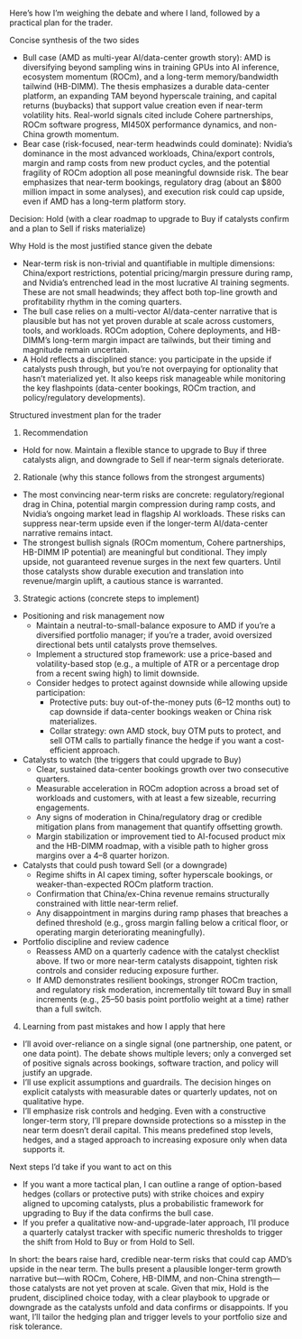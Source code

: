 Here’s how I’m weighing the debate and where I land, followed by a practical plan for the trader.

Concise synthesis of the two sides
- Bull case (AMD as multi-year AI/data-center growth story): AMD is diversifying beyond sampling wins in training GPUs into AI inference, ecosystem momentum (ROCm), and a long-term memory/bandwidth tailwind (HB-DIMM). The thesis emphasizes a durable data-center platform, an expanding TAM beyond hyperscale training, and capital returns (buybacks) that support value creation even if near-term volatility hits. Real-world signals cited include Cohere partnerships, ROCm software progress, MI450X performance dynamics, and non-China growth momentum.
- Bear case (risk-focused, near-term headwinds could dominate): Nvidia’s dominance in the most advanced workloads, China/export controls, margin and ramp costs from new product cycles, and the potential fragility of ROCm adoption all pose meaningful downside risk. The bear emphasizes that near-term bookings, regulatory drag (about an $800 million impact in some analyses), and execution risk could cap upside, even if AMD has a long-term platform story.

Decision: Hold (with a clear roadmap to upgrade to Buy if catalysts confirm and a plan to Sell if risks materialize)

Why Hold is the most justified stance given the debate
- Near-term risk is non-trivial and quantifiable in multiple dimensions: China/export restrictions, potential pricing/margin pressure during ramp, and Nvidia’s entrenched lead in the most lucrative AI training segments. These are not small headwinds; they affect both top-line growth and profitability rhythm in the coming quarters.
- The bull case relies on a multi-vector AI/data-center narrative that is plausible but has not yet proven durable at scale across customers, tools, and workloads. ROCm adoption, Cohere deployments, and HB-DIMM’s long-term margin impact are tailwinds, but their timing and magnitude remain uncertain.
- A Hold reflects a disciplined stance: you participate in the upside if catalysts push through, but you’re not overpaying for optionality that hasn’t materialized yet. It also keeps risk manageable while monitoring the key flashpoints (data-center bookings, ROCm traction, and policy/regulatory developments).

Structured investment plan for the trader

1) Recommendation
- Hold for now. Maintain a flexible stance to upgrade to Buy if three catalysts align, and downgrade to Sell if near-term signals deteriorate.

2) Rationale (why this stance follows from the strongest arguments)
- The most convincing near-term risks are concrete: regulatory/regional drag in China, potential margin compression during ramp costs, and Nvidia’s ongoing market lead in flagship AI workloads. These risks can suppress near-term upside even if the longer-term AI/data-center narrative remains intact.
- The strongest bullish signals (ROCm momentum, Cohere partnerships, HB-DIMM IP potential) are meaningful but conditional. They imply upside, not guaranteed revenue surges in the next few quarters. Until those catalysts show durable execution and translation into revenue/margin uplift, a cautious stance is warranted.

3) Strategic actions (concrete steps to implement)
- Positioning and risk management now
  - Maintain a neutral-to-small-balance exposure to AMD if you’re a diversified portfolio manager; if you’re a trader, avoid oversized directional bets until catalysts prove themselves.
  - Implement a structured stop framework: use a price-based and volatility-based stop (e.g., a multiple of ATR or a percentage drop from a recent swing high) to limit downside.
  - Consider hedges to protect against downside while allowing upside participation:
    - Protective puts: buy out-of-the-money puts (6–12 months out) to cap downside if data-center bookings weaken or China risk materializes.
    - Collar strategy: own AMD stock, buy OTM puts to protect, and sell OTM calls to partially finance the hedge if you want a cost-efficient approach.
- Catalysts to watch (the triggers that could upgrade to Buy)
  - Clear, sustained data-center bookings growth over two consecutive quarters.
  - Measurable acceleration in ROCm adoption across a broad set of workloads and customers, with at least a few sizeable, recurring engagements.
  - Any signs of moderation in China/regulatory drag or credible mitigation plans from management that quantify offsetting growth.
  - Margin stabilization or improvement tied to AI-focused product mix and the HB-DIMM roadmap, with a visible path to higher gross margins over a 4–8 quarter horizon.
- Catalysts that could push toward Sell (or a downgrade)
  - Regime shifts in AI capex timing, softer hyperscale bookings, or weaker-than-expected ROCm platform traction.
  - Confirmation that China/ex-China revenue remains structurally constrained with little near-term relief.
  - Any disappointment in margins during ramp phases that breaches a defined threshold (e.g., gross margin falling below a critical floor, or operating margin deteriorating meaningfully).
- Portfolio discipline and review cadence
  - Reassess AMD on a quarterly cadence with the catalyst checklist above. If two or more near-term catalysts disappoint, tighten risk controls and consider reducing exposure further.
  - If AMD demonstrates resilient bookings, stronger ROCm traction, and regulatory risk moderation, incrementally tilt toward Buy in small increments (e.g., 25–50 basis point portfolio weight at a time) rather than a full switch.

4) Learning from past mistakes and how I apply that here
- I’ll avoid over-reliance on a single signal (one partnership, one patent, or one data point). The debate shows multiple levers; only a converged set of positive signals across bookings, software traction, and policy will justify an upgrade.
- I’ll use explicit assumptions and guardrails. The decision hinges on explicit catalysts with measurable dates or quarterly updates, not on qualitative hype.
- I’ll emphasize risk controls and hedging. Even with a constructive longer-term story, I’ll prepare downside protections so a misstep in the near term doesn’t derail capital. This means predefined stop levels, hedges, and a staged approach to increasing exposure only when data supports it.

Next steps I’d take if you want to act on this
- If you want a more tactical plan, I can outline a range of option-based hedges (collars or protective puts) with strike choices and expiry aligned to upcoming catalysts, plus a probabilistic framework for upgrading to Buy if the data confirms the bull case.
- If you prefer a qualitative now-and-upgrade-later approach, I’ll produce a quarterly catalyst tracker with specific numeric thresholds to trigger the shift from Hold to Buy or from Hold to Sell.

In short: the bears raise hard, credible near-term risks that could cap AMD’s upside in the near term. The bulls present a plausible longer-term growth narrative but—with ROCm, Cohere, HB-DIMM, and non-China strength—those catalysts are not yet proven at scale. Given that mix, Hold is the prudent, disciplined choice today, with a clear playbook to upgrade or downgrade as the catalysts unfold and data confirms or disappoints. If you want, I’ll tailor the hedging plan and trigger levels to your portfolio size and risk tolerance.